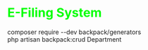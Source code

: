 <h1 style="color: #00FF00">E-Filing System</h1>


composer require --dev backpack/generators <br />
php artisan backpack:crud Department
